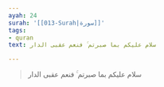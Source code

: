 ```yaml
---
ayah: 24
surah: '[[013-Surah|سورة]]'
tags:
- quran
text: سلام عليكم بما صبرتم ۚ فنعم عقبى الدار

---
```

> سلام عليكم بما صبرتم ۚ فنعم عقبى الدار
